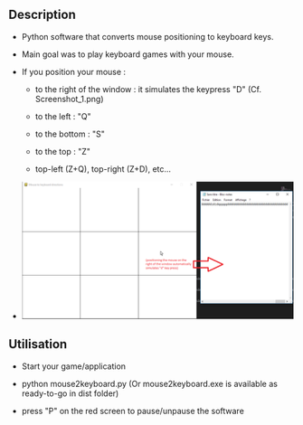 
## Description

  

- Python software that converts mouse positioning to keyboard keys.

  

- Main goal was to play keyboard games with your mouse.

  

- If you position your mouse :

  

	- to the right of the window : it simulates the keypress "D" (Cf. Screenshot_1.png)

  

	- to the left : "Q"

  

	- to the bottom : "S"

  

	- to the top : "Z"

  

	- top-left (Z+Q), top-right (Z+D), etc...

  

-  ![alt text](Screenshot_1.png)

  

## Utilisation

  

- Start your game/application

  

- python mouse2keyboard.py (Or mouse2keyboard.exe is available as ready-to-go in dist folder)

  
  
- press "P" on the red screen to pause/unpause the software
